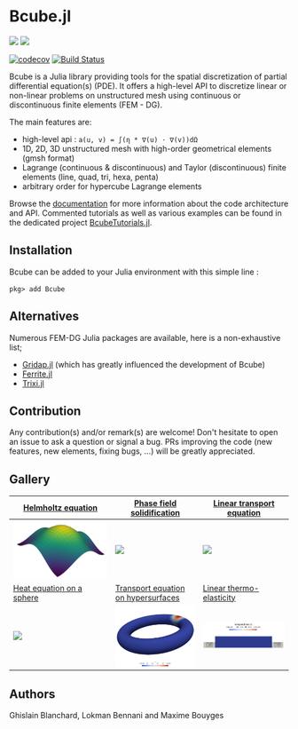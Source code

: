 # Bcube.jl

[![](https://img.shields.io/badge/docs-release-blue.svg)](https://bcube-project.github.io/Bcube.jl) [![](https://img.shields.io/badge/docs-dev-blue.svg)](https://bcube-project.github.io/Bcube.jl/dev)

[![codecov](https://codecov.io/gh/bcube-project/Bcube.jl/branch/main/graph/badge.svg)](https://app.codecov.io/gh/bcube-project/Bcube.jl)
[![Build Status](https://github.com/bcube-project/Bcube.jl/workflows/CI/badge.svg)](https://github.com/bcube-project/Bcube.jl/actions)


Bcube is a Julia library providing tools for the spatial discretization of partial differential equation(s) (PDE). It offers a high-level API to discretize linear or non-linear problems on unstructured mesh using continuous or discontinuous finite elements (FEM - DG).

The main features are:

- high-level api : `a(u, v) = ∫(η * ∇(u) ⋅ ∇(v))dΩ`
- 1D, 2D, 3D unstructured mesh with high-order geometrical elements (gmsh format)
- Lagrange (continuous & discontinuous) and Taylor (discontinuous) finite elements (line, quad, tri, hexa, penta)
- arbitrary order for hypercube Lagrange elements

Browse the [documentation](https://bcube-project.github.io/Bcube.jl) for more information about the code architecture and API. Commented tutorials as well as various examples can be found in the dedicated project [BcubeTutorials.jl](https://github.com/bcube-project/BcubeTutorials.jl).

## Installation

Bcube can be added to your Julia environment with this simple line :

```julia-repl
pkg> add Bcube
```

## Alternatives

Numerous FEM-DG Julia packages are available, here is a non-exhaustive list;

- [Gridap.jl](https://github.com/gridap/Gridap.jl) (which has greatly influenced the development of Bcube)
- [Ferrite.jl](https://github.com/Ferrite-FEM/Ferrite.jl)
- [Trixi.jl](https://github.com/trixi-framework/Trixi.jl)

## Contribution

Any contribution(s) and/or remark(s) are welcome! Don't hesitate to open an issue to ask a question or signal a bug. PRs improving the code (new features, new elements, fixing bugs, ...) will be greatly appreciated.

## Gallery
| [Helmholtz equation](https://bcube-project.github.io/BcubeTutorials.jl/dev/tutorial/helmholtz) | [Phase field solidification](https://bcube-project.github.io/BcubeTutorials.jl/dev/tutorial/phase_field_supercooled) | [Linear transport equation](https://bcube-project.github.io/BcubeTutorials.jl/dev/tutorial/linear_transport) |
|-|-|-|
| ![](https://github.com/bcube-project/BcubeTutorials.jl/blob/main/docs/src/assets/helmholtz_x21_y21_vp6.png?raw=true) | ![](https://github.com/bcube-project/BcubeTutorials.jl/blob/main/docs/src/assets/phase-field-supercooled-rectangle.gif?raw=true) | ![](https://github.com/bcube-project/BcubeTutorials.jl/blob/main/docs/src/assets/linear_transport.gif?raw=true) |
| [Heat equation on a sphere](https://bcube-project.github.io/BcubeTutorials.jl/stable/example/heat_equation_sphere) | [Transport equation on hypersurfaces](https://bcube-project.github.io/BcubeTutorials.jl/stable/example/transport_hypersurface) | [Linear thermo-elasticity](https://bcube-project.github.io/BcubeTutorials.jl/stable/example/linear_thermoelasticity) |
| ![](https://github.com/bcube-project/BcubeTutorials.jl/blob/main/docs/src/assets/heat_equation_sphere.gif?raw=true) | ![](https://github.com/bcube-project/BcubeTutorials.jl/blob/main/docs/src/assets/transport-torus-mesh2-degree1.gif?raw=true) | ![](https://github.com/bcube-project/BcubeTutorials.jl/blob/main/docs/src/assets/thermo_elasticity.gif?raw=true) |

## Authors
Ghislain Blanchard, Lokman Bennani and Maxime Bouyges
